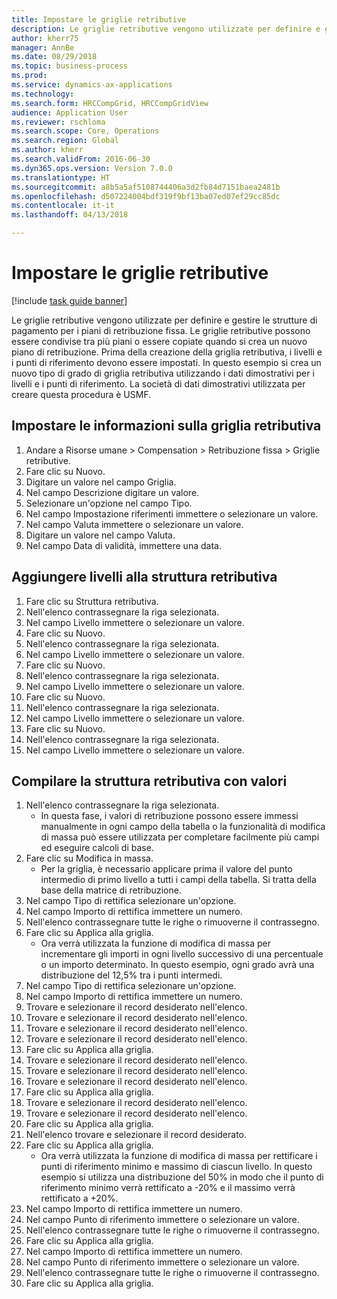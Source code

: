 ```yaml
--- 
title: Impostare le griglie retributive
description: Le griglie retributive vengono utilizzate per definire e gestire le strutture di pagamento per i piani di retribuzione fissa.
author: kherr75
manager: AnnBe
ms.date: 08/29/2018
ms.topic: business-process
ms.prod: 
ms.service: dynamics-ax-applications
ms.technology: 
ms.search.form: HRCCompGrid, HRCCompGridView
audience: Application User
ms.reviewer: rschloma
ms.search.scope: Core, Operations
ms.search.region: Global
ms.author: kherr
ms.search.validFrom: 2016-06-30
ms.dyn365.ops.version: Version 7.0.0
ms.translationtype: HT
ms.sourcegitcommit: a8b5a5af5108744406a3d2fb84d7151baea2481b
ms.openlocfilehash: d507224004bdf319f9bf13ba07ed07ef29cc85dc
ms.contentlocale: it-it
ms.lasthandoff: 04/13/2018

---
```

# <a name="set-up-compensation-grids"></a>Impostare le griglie retributive

[!include [task guide banner](../../includes/task-guide-banner.md)]

Le griglie retributive vengono utilizzate per definire e gestire le strutture di pagamento per i piani di retribuzione fissa. Le griglie retributive possono essere condivise tra più piani o essere copiate quando si crea un nuovo piano di retribuzione.  Prima della creazione della griglia retributiva, i livelli e i punti di riferimento devono essere impostati. In questo esempio si crea un nuovo tipo di grado di griglia retributiva utilizzando i dati dimostrativi per i livelli e i punti di riferimento. La società di dati dimostrativi utilizzata per creare questa procedura è USMF.


## <a name="set-up-information-about-the-compensation-grid"></a>Impostare le informazioni sulla griglia retributiva
1. Andare a Risorse umane > Compensation > Retribuzione fissa > Griglie retributive.
2. Fare clic su Nuovo.
3. Digitare un valore nel campo Griglia.
4. Nel campo Descrizione digitare un valore.
5. Selezionare un'opzione nel campo Tipo.
6. Nel campo Impostazione riferimenti immettere o selezionare un valore.
7. Nel campo Valuta immettere o selezionare un valore.
8. Digitare un valore nel campo Valuta.
9. Nel campo Data di validità, immettere una data.

## <a name="add-levels-to-the-compensation-structure"></a>Aggiungere livelli alla struttura retributiva
1. Fare clic su Struttura retributiva.
2. Nell'elenco contrassegnare la riga selezionata.
3. Nel campo Livello immettere o selezionare un valore.
4. Fare clic su Nuovo.
5. Nell'elenco contrassegnare la riga selezionata.
6. Nel campo Livello immettere o selezionare un valore.
7. Fare clic su Nuovo.
8. Nell'elenco contrassegnare la riga selezionata.
9. Nel campo Livello immettere o selezionare un valore.
10. Fare clic su Nuovo.
11. Nell'elenco contrassegnare la riga selezionata.
12. Nel campo Livello immettere o selezionare un valore.
13. Fare clic su Nuovo.
14. Nell'elenco contrassegnare la riga selezionata.
15. Nel campo Livello immettere o selezionare un valore.

## <a name="fill-in-the-compensation-structure-with-values"></a>Compilare la struttura retributiva con valori
1. Nell'elenco contrassegnare la riga selezionata.
    * In questa fase, i valori di retribuzione possono essere immessi manualmente in ogni campo della tabella o la funzionalità di modifica di massa può essere utilizzata per completare facilmente più campi ed eseguire calcoli di base.  
2. Fare clic su Modifica in massa.
    * Per la griglia, è necessario applicare prima il valore del punto intermedio di primo livello a tutti i campi della tabella. Si tratta della base della matrice di retribuzione.  
3. Nel campo Tipo di rettifica selezionare un'opzione.
4. Nel campo Importo di rettifica immettere un numero.
5. Nell'elenco contrassegnare tutte le righe o rimuoverne il contrassegno.
6. Fare clic su Applica alla griglia.
    * Ora verrà utilizzata la funzione di modifica di massa per incrementare gli importi in ogni livello successivo di una percentuale o un importo determinato. In questo esempio, ogni grado avrà una distribuzione del 12,5% tra i punti intermedi.  
7. Nel campo Tipo di rettifica selezionare un'opzione.
8. Nel campo Importo di rettifica immettere un numero.
9. Trovare e selezionare il record desiderato nell'elenco.
10. Trovare e selezionare il record desiderato nell'elenco.
11. Trovare e selezionare il record desiderato nell'elenco.
12. Trovare e selezionare il record desiderato nell'elenco.
13. Fare clic su Applica alla griglia.
14. Trovare e selezionare il record desiderato nell'elenco.
15. Trovare e selezionare il record desiderato nell'elenco.
16. Trovare e selezionare il record desiderato nell'elenco.
17. Fare clic su Applica alla griglia.
18. Trovare e selezionare il record desiderato nell'elenco.
19. Trovare e selezionare il record desiderato nell'elenco.
20. Fare clic su Applica alla griglia.
21. Nell'elenco trovare e selezionare il record desiderato.
22. Fare clic su Applica alla griglia.
    * Ora verrà utilizzata la funzione di modifica di massa per rettificare i punti di riferimento minimo e massimo di ciascun livello. In questo esempio si utilizza una distribuzione del 50% in modo che il punto di riferimento minimo verrà rettificato a -20% e il massimo verrà rettificato a +20%.  
23. Nel campo Importo di rettifica immettere un numero.
24. Nel campo Punto di riferimento immettere o selezionare un valore.
25. Nell'elenco contrassegnare tutte le righe o rimuoverne il contrassegno.
26. Fare clic su Applica alla griglia.
27. Nel campo Importo di rettifica immettere un numero.
28. Nel campo Punto di riferimento immettere o selezionare un valore.
29. Nell'elenco contrassegnare tutte le righe o rimuoverne il contrassegno.
30. Fare clic su Applica alla griglia.


